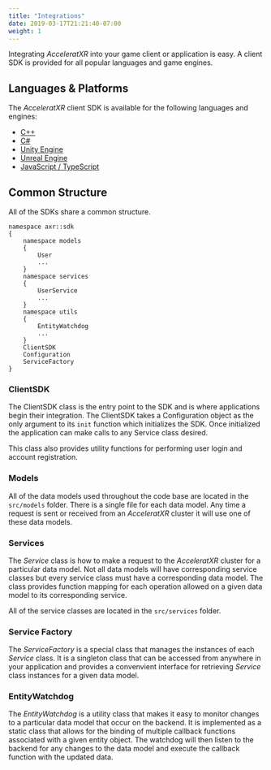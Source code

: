 ```yaml
---
title: "Integrations"
date: 2019-03-17T21:21:40-07:00
weight: 1
---
```


Integrating _AcceleratXR_ into your game client or application is easy. A client SDK is provided for all popular languages and game engines.

## Languages & Platforms

The _AcceleratXR_ client SDK is available for the following languages and engines:

-   [C++](https://gitlab.com/AcceleratXR/Core/SDK/client_sdk_cpp)
-   [C#](https://gitlab.com/AcceleratXR/Core/SDK/client_sdk_csharp)
-   [Unity Engine](https://gitlab.com/AcceleratXR/Core/SDK/client_sdk_unity)
-   [Unreal Engine](https://gitlab.com/AcceleratXR/Core/SDK/client_sdk_unreal)
-   [JavaScript / TypeScript](https://gitlab.com/AcceleratXR/Core/sdk/client_sdk_nodejs)

## Common Structure

All of the SDKs share a common structure.

```
namespace axr::sdk
{
    namespace models
    {
        User
        ...
    }
    namespace services
    {
        UserService
        ...
    }
    namespace utils
    {
        EntityWatchdog
        ...
    }
    ClientSDK
    Configuration
    ServiceFactory
}
```

### ClientSDK

The ClientSDK class is the entry point to the SDK and is where applications begin their integration. The ClientSDK takes a Configuration object as the only argument to its `init` function which initializes the SDK. Once initialized the application can make calls to any Service class desired.

This class also provides utility functions for performing user login and account registration.

### Models

All of the data models used throughout the code base are located in the `src/models` folder. There is a single file for each data model. Any time a request is sent or received from an _AcceleratXR_ cluster it will use one of these data models.

### Services

The _Service_ class is how to make a request to the _AcceleratXR_ cluster for a particular data model. Not all data models will have corresponding service classes but every service class must have a corresponding data model. The class provides function mapping for each operation allowed on a given data model to its corresponding service.

All of the service classes are located in the `src/services` folder.

### Service Factory

The _ServiceFactory_ is a special class that manages the instances of each _Service_ class. It is a singleton class that can be accessed from anywhere in your application and provides a convenvient interface for retrieving _Service_ class instances for a given data model.

### EntityWatchdog
The _EntityWatchdog_ is a utility class that makes it easy to monitor changes to a particular data model that occur on the backend. It is implemented as a static class that allows for the binding of multiple callback functions associated with a given entity object. The watchdog will then listen to the backend for any changes to the data model and execute the callback function with the updated data.